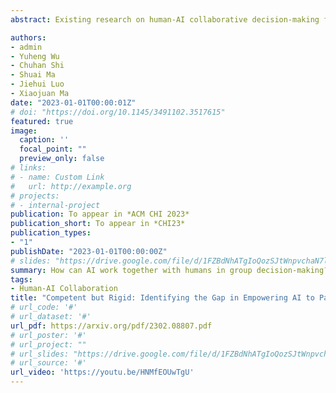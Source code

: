 ```yaml
---
abstract: Existing research on human-AI collaborative decision-making focuses mainly on the interaction between AI and individual decision-makers. There is a limited understanding of how AI may perform in group decision-making. This paper presents a wizard-of-oz study in which two participants and an AI form a committee to rank three English essays. One novelty of our study is that we adopt a speculative design by endowing AI equal power to humans in group decision-making. We enable the AI to discuss and vote equally with other human members. We find that although the voice of AI is considered valuable, AI still plays a secondary role in the group because it cannot fully follow the dynamics of the discussion and make progressive contributions. Moreover, the divergent opinions of our participants regarding an "equal AI" shed light on the possible future of human-AI relations.

authors:
- admin
- Yuheng Wu
- Chuhan Shi
- Shuai Ma
- Jiehui Luo
- Xiaojuan Ma
date: "2023-01-01T00:00:01Z"
# doi: "https://doi.org/10.1145/3491102.3517615"
featured: true
image:
  caption: ''
  focal_point: ""
  preview_only: false
# links:
# - name: Custom Link
#   url: http://example.org
# projects:
# - internal-project
publication: To appear in *ACM CHI 2023*
publication_short: To appear in *CHI23*
publication_types:
- "1"
publishDate: "2023-01-01T00:00:00Z"
# slides: "https://drive.google.com/file/d/1FZBdNhATgIoQozSJtWnpvchaN7lDWpdP/view?usp=sharing"
summary: How can AI work together with humans in group decision-making?
tags:
- Human-AI Collaboration
title: "Competent but Rigid: Identifying the Gap in Empowering AI to Participate Equally in Group Decision-Making"
# url_code: '#'
# url_dataset: '#'
url_pdf: https://arxiv.org/pdf/2302.08807.pdf
# url_poster: '#'
# url_project: ""
# url_slides: "https://drive.google.com/file/d/1FZBdNhATgIoQozSJtWnpvchaN7lDWpdP/view?usp=sharing"
# url_source: '#'
url_video: 'https://youtu.be/HNMfEOUwTgU'
---
```

<!-- 
{{% callout note %}}
Click the *Cite* button above to demo the feature to enable visitors to import publication metadata into their reference management software.
{{% /callout %}}

{{% callout note %}}
Click the *Slides* button above to demo Academic's Markdown slides feature.
{{% /callout %}}

Supplementary notes can be added here, including [code and math](https://sourcethemes.com/academic/docs/writing-markdown-latex/). -->

